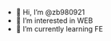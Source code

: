 - 👋 Hi, I’m @zb980921
- 👀 I’m interested in WEB
- 🌱 I’m currently learning FE

<!---
zb980921/zb980921 is a ✨ special ✨ repository because its `README.md` (this file) appears on your GitHub profile.
You can click the Preview link to take a look at your changes.
--->
